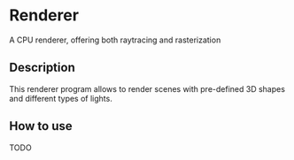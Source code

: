 # Renderer
A CPU renderer, offering both raytracing and rasterization

## Description
This renderer program allows to render scenes with pre-defined 3D shapes and different types of lights.

## How to use
TODO
